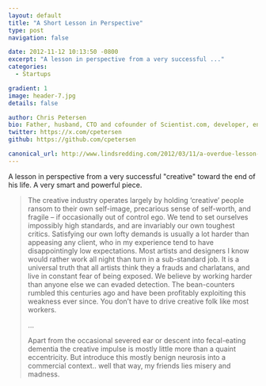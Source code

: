```yaml
---
layout: default
title: "A Short Lesson in Perspective"
type: post
navigation: false

date: 2012-11-12 10:13:50 -0800
excerpt: "A lesson in perspective from a very successful ..."
categories:
  - Startups

gradient: 1
image: header-7.jpg
details: false

author: Chris Petersen
bio: Father, husband, CTO and cofounder of Scientist.com, developer, entrepreneur and technologist.
twitter: https://x.com/cpetersen
github: https://github.com/cpetersen

canonical_url: http://www.lindsredding.com/2012/03/11/a-overdue-lesson-in-perspective/
---
```



A lesson in perspective from a very successful "creative" toward the end of his life. A very smart and powerful piece.

 > The creative industry operates largely by holding ‘creative’ people ransom to their own self-image, precarious sense of self-worth, and fragile – if occasionally out of control ego. We tend to set ourselves impossibly high standards, and are invariably our own toughest critics. Satisfying our own lofty demands is usually a lot harder than appeasing any client, who in my experience tend to have disappointingly low expectations. Most artists and designers I know would rather work all night than turn in a sub-standard job. It is a universal truth that all artists think they a frauds and charlatans, and live in constant fear of being exposed. We believe by working harder than anyone else we can evaded detection. The bean-counters rumbled this centuries ago and have been profitably exploiting this weakness ever since. You don’t have to drive creative folk like most workers.
 >
 >  …
 >
 >   Apart from the occasional severed ear or descent into fecal-eating dementia the creative impulse is mostly little more than a quaint eccentricity. But introduce this mostly benign neurosis into a commercial context.. well that way, my friends lies misery and madness.
 >
 >
